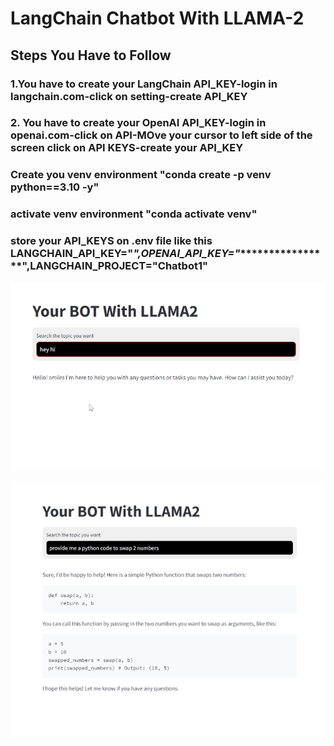 # LangChain Chatbot With LLAMA-2  
  

## Steps You Have to Follow  
  

### 1.You have to create your LangChain API_KEY-login in langchain.com-click on setting-create API_KEY  
  

### 2. You have to create your OpenAI API_KEY-login in openai.com-click on API-MOve your cursor to left side of the screen click on API KEYS-create your API_KEY  
  

### Create you venv environment "conda create -p venv python==3.10 -y"  
  

### activate venv environment "conda activate venv" 


### store your API_KEYS on .env file like this LANGCHAIN_API_KEY="*****************************",OPENAI_API_KEY="*********************************************",LANGCHAIN_PROJECT="Chatbot1"


  

![](https://github.com/SheikhEbadaBinAshraf/Chatbot-with-LLAMA2/blob/main/2.png?raw=true)  
  

![](https://github.com/SheikhEbadaBinAshraf/Chatbot-with-LLAMA2/blob/main/Screenshot%202024-04-05%20011000.png?raw=true)  
